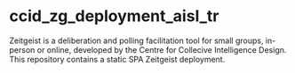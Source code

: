 # ccid_zg_deployment_aisl_tr
Zeitgeist is a deliberation and polling facilitation tool for small groups, in-person or online, developed by the Centre for Collecive Intelligence Design. This repository contains a static SPA Zeitgeist deployment.
